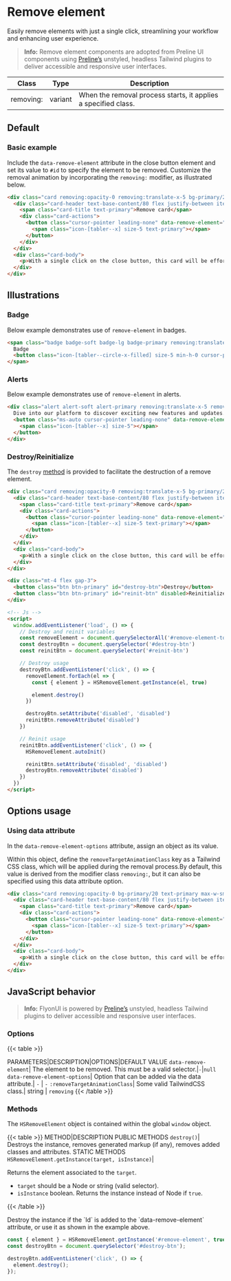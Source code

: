 # Remove element

Easily remove elements with just a single click, streamlining your workflow and enhancing user experience.

> **Info:** Remove element components are adopted from Preline UI components using <a href="https://preline.co/plugins.html" target="_blank" class="link link-primary font-semibold">Preline’s</a> unstyled, headless Tailwind plugins to deliver accessible and responsive user interfaces.

<!-- Class Table -->

| Class | Type | Description |
| --- | --- | --- |
| removing: | variant | When the removal process starts, it applies a specified class. |


<!-------------------- Default -------------------->

## Default

<!-- Basic example -->

### Basic example

Include the `data-remove-element` attribute in the close button element and set its value to `#id` to specify the element to be removed.
Customize the removal animation by incorporating the `removing:` modifier, as illustrated below.

```html
<div class="card removing:opacity-0 removing:translate-x-5 bg-primary/20 text-primary max-w-sm transition duration-300 ease-in-out" id="card-dismiss" >
  <div class="card-header text-base-content/80 flex justify-between items-center">
    <span class="card-title text-primary">Remove card</span>
    <div class="card-actions">
      <button class="cursor-pointer leading-none" data-remove-element="#card-dismiss" aria-label="Close Button" >
        <span class="icon-[tabler--x] size-5 text-primary"></span>
      </button>
    </div>
  </div>
  <div class="card-body">
    <p>With a single click on the close button, this card will be effortlessly removed.</p>
  </div>
</div>
```

<!-------------------- Illustrations -------------------->

## Illustrations

<!-- Chip -->

### Badge

Below example demonstrates use of `remove-element` in badges.

```html
<span class="badge badge-soft badge-lg badge-primary removing:translate-x-5 removing:opacity-0 transition duration-300 ease-in-out" id="badge-chip" >
  Badge
  <button class="icon-[tabler--circle-x-filled] size-5 min-h-0 cursor-pointer px-0 opacity-70" data-remove-element="#badge-chip" aria-label="Close Button" ></button>
</span>
```

<!-- Alerts -->

### Alerts

Below example demonstrates use of `remove-element` in alerts.

```html
<div class="alert alert-soft alert-primary removing:translate-x-5 removing:opacity-0 flex items-center gap-4 transition duration-300 ease-in-out" role="alert" id="dismiss-alert" >
  Dive into our platform to discover exciting new features and updates.
  <button class="ms-auto cursor-pointer leading-none" data-remove-element="#dismiss-alert" aria-label="Close Button" >
    <span class="icon-[tabler--x] size-5"></span>
  </button>
</div>
```

<!-- Destroy/Reinitialize -->
### Destroy/Reinitialize
The `destroy` <a href="#destroy-method" class="link link-primary">method</a> is provided to facilitate the destruction of a remove element.

```html
<div class="card removing:opacity-0 removing:translate-x-5 bg-primary/20 text-primary max-w-sm transition duration-300 ease-in-out" id="remove-element-to-destroy" >
  <div class="card-header text-base-content/80 flex justify-between items-center">
    <span class="card-title text-primary">Remove card</span>
    <div class="card-actions">
      <button class="cursor-pointer leading-none" data-remove-element="#remove-element-to-destroy" aria-label="Close Button" >
        <span class="icon-[tabler--x] size-5 text-primary"></span>
      </button>
    </div>
  </div>
  <div class="card-body">
    <p>With a single click on the close button, this card will be effortlessly removed.</p>
  </div>
</div>

<div class="mt-4 flex gap-3">
  <button class="btn btn-primary" id="destroy-btn">Destroy</button>
  <button class="btn btn-primary" id="reinit-btn" disabled>Reinitialize</button>
</div>

<!-- Js -->
<script>
  window.addEventListener('load', () => {
    // Destroy and reinit variables
    const removeElement = document.querySelectorAll('#remove-element-to-destroy [data-remove-element]')
    const destroyBtn = document.querySelector('#destroy-btn')
    const reinitBtn = document.querySelector('#reinit-btn')

    // Destroy usage
    destroyBtn.addEventListener('click', () => {
      removeElement.forEach(el => {
        const { element } = HSRemoveElement.getInstance(el, true)

        element.destroy()
      })

      destroyBtn.setAttribute('disabled', 'disabled')
      reinitBtn.removeAttribute('disabled')
    })

    // Reinit usage
    reinitBtn.addEventListener('click', () => {
      HSRemoveElement.autoInit()

      reinitBtn.setAttribute('disabled', 'disabled')
      destroyBtn.removeAttribute('disabled')
    })
  })
</script>
```

<!-------------------- Options usage -------------------->

## Options usage

<!-- Using data attribute -->

### Using data attribute

In the `data-remove-element-options` attribute, assign an object as its value.

Within this object, define the `removeTargetAnimationClass` key as a Tailwind CSS class, which will be applied during the removal process.By default, this value is derived from the modifier class `removing:`, but it can also be specified using this data attribute option.

```html
<div class="card removing:opacity-0 bg-primary/20 text-primary max-w-sm transition duration-300 ease-in-out" id="card-dismiss-2" >
  <div class="card-header text-base-content/80 flex justify-between items-center">
    <span class="card-title text-primary">Remove card</span>
    <div class="card-actions">
      <button class="cursor-pointer leading-none" data-remove-element="#card-dismiss-2" data-remove-element-options='{"removeTargetAnimationClass":"translate-x-5"}' aria-label="Close Button" >
        <span class="icon-[tabler--x] size-5 text-primary"></span>
      </button>
    </div>
  </div>
  <div class="card-body">
    <p>With a single click on the close button, this card will be effortlessly removed.</p>
  </div>
</div>
```

<!-------------------- JavaScript behavior -------------------->

## JavaScript behavior

> **Info:** FlyonUI is powered by <a href="https://preline.co/plugins/html/remove-element.html" target="_blank" class="link link-primary font-semibold">Preline’s</a> unstyled, headless Tailwind plugins to deliver accessible and responsive user interfaces.

<!--  Options  -->

### Options

{{< table >}}

PARAMETERS|DESCRIPTION|OPTIONS|DEFAULT VALUE
`data-remove-element`| The element to be removed. This must be a valid selector.|`-`|`null`
`data-remove-element-options`| Option that can be added via the data attribute.| `-` | `-`
`:removeTargetAnimationClass`| Some valid TailwindCSS class.| string | `removing`
{{< /table >}}

<!-- Methods -->

### Methods

The `HSRemoveElement` object is contained within the global `window` object.

{{< table >}}
METHOD|DESCRIPTION
<span colspan="2" class="text-base-content font-semibold">PUBLIC METHODS</span>
`destroy()`| Destroys the instance, removes generated markup (if any), removes added classes and attributes.
<span colspan="2" class="text-base-content font-semibold">STATIC METHODS</span>
`HSRemoveElement.getInstance(target, isInstance)`|<div>Returns the element associated to the <code>target</code>.<ul class="m-0"><li><code>target</code> should be a Node or string (valid selector).</li><li><code>isInstance</code> boolean. Returns the instance instead of Node if <code>true</code>.</li></ul></div>
{{< /table >}}

<p id="destroy-method" class="mt-10 mb-1.5 not-prose">Destroy the instance if the `Id` is added to the `data-remove-element` attribute, or use it as shown in the example above.</p>

```js
const { element } = HSRemoveElement.getInstance('#remove-element', true);
const destroyBtn = document.querySelector('#destroy-btn');

destroyBtn.addEventListener('click', () => {
  element.destroy();
});
```
